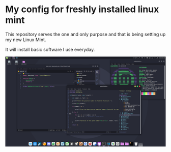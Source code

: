 # My config for freshly installed linux mint

This repository serves the one and only purpose and that is being setting up my new Linux Mint.

It will install basic software I use everyday.

![my desktop](showcase.png)
